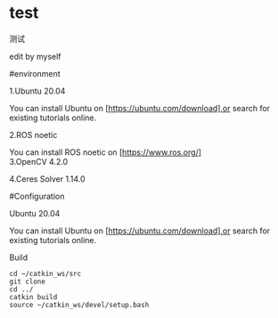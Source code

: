 # test
测试

edit by myself

#environment

1.Ubuntu 20.04

You can install Ubuntu on [https://ubuntu.com/download],or search for existing tutorials online.

2.ROS noetic

You can install ROS noetic on [https://www.ros.org/]  
3.OpenCV 4.2.0

4.Ceres Solver 1.14.0 

#Configuration

Ubuntu 20.04

You can install Ubuntu on [https://ubuntu.com/download],or search for existing tutorials online.

Build
```
cd ~/catkin_ws/src
git clone
cd ../
catkin build
source ~/catkin_ws/devel/setup.bash
```
